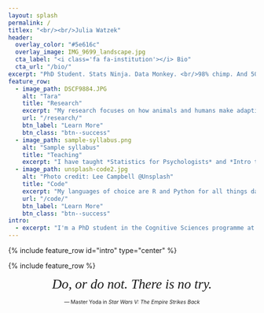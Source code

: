 ```yaml
---
layout: splash
permalink: /
titlex: "<br/><br/>Julia Watzek"
header:
  overlay_color: "#5e616c"
  overlay_image: IMG_9699_landscape.jpg
  cta_label: "<i class='fa fa-institution'></i> Bio"
  cta_url: "/bio/"
excerpt: "PhD Student. Stats Ninja. Data Monkey. <br/>98% chimp. And 50% banana!"
feature_row:
  - image_path: DSCF9884.JPG
    alt: "Tara"
    title: "Research"
    excerpt: "My research focuses on how animals and humans make adaptive decisions in uncertain environments. In particular, I'm interested in understanding decision-making biases and seemingly irrational behavior in the context of an individual's physical and social environment."
    url: "/research/"
    btn_label: "Learn More"
    btn_class: "btn--success"
  - image_path: sample-syllabus.png
    alt: "Sample syllabus"
    title: "Teaching"
    excerpt: "I have taught *Statistics for Psychologists* and *Intro to R programming* and run workshops to teach R and Python for data wrangling and visualization, stimulus presentation, and mathematical simulations. <br/><br/>At Georgia State, I've taught *Intro to General Psychology* and have guest lectured on the topics of cooperation, comparative economics, decision-making, and social complexity in animal societies (*Psychology of Animal Behavior* class)."
  - image_path: unsplash-code2.jpg
    alt: "Photo credit: Lee Campbell @Unsplash"
    title: "Code"
    excerpt: "My languages of choice are R and Python for all things data science, but I find my way around Matlab and SAS as well. I use LaTeX for typesetting and the usual suspects for web development. <br/><br/>Recently, I've been learning Java and XML for Android mobile development. My latest project is WhatsOb, an app for behavioral observations. My code's available on Github wherever possible."
    url: "/code/"
    btn_label: "Learn More"
    btn_class: "btn--success"
intro:
  - excerpt: "I'm a PhD student in the Cognitive Sciences programme at Georgia State University. I work with Sarah Brosnan at the Comparative Economics and Behavioral Studies Lab ([CEBUS Lab](http://www.sarah-brosnan.com/lab)) and with Eyal Aharoni at the Cooperation, Conflict, & Cognition Lab ([CCC Lab](http://www.aharonilab.com)). <br/><br/>[<i class='fa fa-pencil'></i> Email me](mailto:hello@juliawatzek.com){: .btn}"
---
```


{% include feature_row id="intro" type="center" %}

{% include feature_row %}

<div style="text-align: center">
<span style="font-size: 1.953em; font-family: serif; font-style: italic;">Do, or do not. There is no try.</span><br/>

<span style="font-size: 0.75em;">&mdash; Master Yoda in <em>Star Wars V: The Empire Strikes Back</em></span>
</div>
